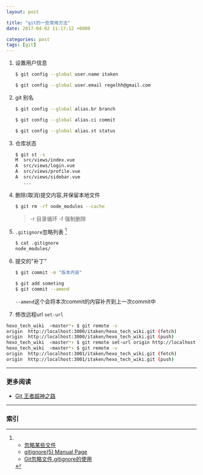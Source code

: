 ```yaml
---
layout: post

title: "git的一些常用方法"
date: 2017-04-02 11:17:12 +0800

categories: post
tags: [git]
---
```


1. 设置用户信息
    ```bash
    $ git config --global user.name itaken

    $ git config --global user.email regelhh@gmail.com
    ```

1. git 别名
    ```bash
    $ git config --global alias.br branch

    $ git config --global alias.ci commit

    $ git config --global alias.st status
    ```

1. 仓库状态
    ```bash
    $ git st -s
    M  src/views/index.vue
    A  src/views/login.vue
    A  src/views/profile.vue
    A  src/views/sidebar.vue
       ...
    ```

1. 删除(取消)提交内容,并保留本地文件
    ```bash
    $ git rm -rf node_modules --cache
    ```
    > -r 目录循环 -f 强制删除

1. `.gitignore`忽略列表 [^1]
    ```bash
    $ cat .gitignore
    node_modules/
    ```

1. 提交的"补丁"
    ```bash
    $ git commit -m "版本内容"

    $ git add someting
    $ git commit --amend
    ```
    `--amend`这个会将本次commit的内容补齐到上一次commit中

1. 修改远程url `set-url`
```bash
hexo_tech_wiki  ‹master*› $ git remote -v                                                           1 ↵
origin	http://localhost:3000/itaken/hexo_tech_wiki.git (fetch)
origin	http://localhost:3000/itaken/hexo_tech_wiki.git (push)
hexo_tech_wiki  ‹master*› $ git remote set-url origin http://localhost:3001/itaken/hexo_tech_wiki.git
hexo_tech_wiki  ‹master*› $ git remote -v                                                            
origin	http://localhost:3001/itaken/hexo_tech_wiki.git (fetch)
origin	http://localhost:3001/itaken/hexo_tech_wiki.git (push)
```


---
### 更多阅读
- [Git 王者超神之路](http://mp.weixin.qq.com/s?__biz=MzA4MjEyNTA5Mw==&mid=2652564435&idx=1&sn=8b9c9db432fd9b9183bd20de6caef443&chksm=8464c399b3134a8f1f6338e0f04020333bfe706e04a8b8b8461ac27d7a343681b8b6d9f53876&mpshare=1&scene=23&srcid=1214YFuAzIAUUyuFAfIdmynI#rd)

---
### 索引

[^1]: - [忽略某些文件](http://gitbook.liuhui998.com/4_1.html)  
      - [gitignore(5) Manual Page](https://www.kernel.org/pub/software/scm/git/docs/gitignore.html)
      - [Git忽略文件.gitignore的使用](http://www.jianshu.com/p/a09a9b40ad20)
